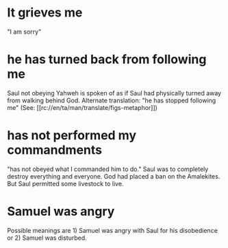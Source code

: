 # It grieves me

"I am sorry"

# he has turned back from following me

Saul not obeying Yahweh is spoken of as if Saul had physically turned away from walking behind God. Alternate translation: "he has stopped following me" (See: [[rc://en/ta/man/translate/figs-metaphor]])

# has not performed my commandments

"has not obeyed what I commanded him to do." Saul was to completely destroy everything and everyone. God had placed a ban on the Amalekites. But Saul permitted some livestock to live.

# Samuel was angry

Possible meanings are 1) Samuel was angry with Saul for his disobedience or 2) Samuel was disturbed.

